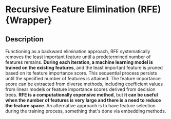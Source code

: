 # Recursive Feature Elimination (RFE) {Wrapper}

## Description

Functioning as a backward elimination approach, RFE systematically removes the least important feature until a predetermined number of features remains. **During each iteration, a machine learning model is trained on the existing features**, and the least important feature is pruned based on its feature importance score. This sequential process persists until the specified number of features is attained. The feature importance score can be extracted from diverse methods, including coefficient values from linear models or feature importance scores derived from decision trees. **RFE is a computationally expensive method**, but **it can be useful when the number of features is very large and there is a need to reduce the feature space**. An alternative approach is to have feature selection during the training process, something that's done via embedding methods.
